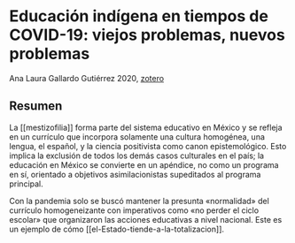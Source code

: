 # Educación indígena en tiempos de COVID-19: viejos problemas, nuevos problemas

Ana Laura Gallardo Gutiérrez 2020, [zotero](zotero://select/items/@gallardogutierrez2020)

## Resumen

La [[mestizofilia]] forma parte del sistema educativo en México y se refleja en un currículo que incorpora solamente una cultura homogénea, una lengua, el español, y la ciencia positivista como canon epistemológico. Esto implica la exclusión de todos los demás casos culturales en el país; la educación en México se convierte en un apéndice, no como un programa en sí, orientado a objetivos asimilacionistas supeditados al programa principal.

Con la pandemia solo se buscó mantener la presunta «normalidad» del currículo homogeneizante con imperativos como «no perder el ciclo escolar» que organizaron las acciones educativas a nivel nacional. Este es un ejemplo de cómo [[el-Estado-tiende-a-la-totalizacion]].
